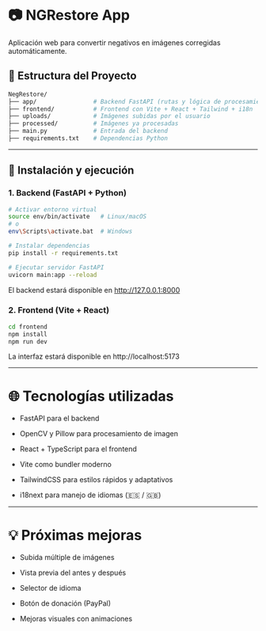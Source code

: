 # 📷 NGRestore App

Aplicación web para convertir negativos en imágenes corregidas automáticamente.

## 🚀 Estructura del Proyecto
```bash
NegRestore/
├── app/                # Backend FastAPI (rutas y lógica de procesamiento)
├── frontend/           # Frontend con Vite + React + Tailwind + i18n
├── uploads/            # Imágenes subidas por el usuario
├── processed/          # Imágenes ya procesadas
├── main.py             # Entrada del backend
├── requirements.txt    # Dependencias Python
```
---

## 🔧 Instalación y ejecución

### 1. Backend (FastAPI + Python)

```bash
# Activar entorno virtual
source env/bin/activate   # Linux/macOS
# o
env\Scripts\activate.bat  # Windows

# Instalar dependencias
pip install -r requirements.txt

# Ejecutar servidor FastAPI
uvicorn main:app --reload

```
El backend estará disponible en http://127.0.0.1:8000
### 2. Frontend (Vite + React)
```bash
cd frontend
npm install
npm run dev
```
La interfaz estará disponible en http://localhost:5173

--- 
# 🌐 Tecnologías utilizadas
* FastAPI para el backend

* OpenCV y Pillow para procesamiento de imagen

* React + TypeScript para el frontend

* Vite como bundler moderno

* TailwindCSS para estilos rápidos y adaptativos

* i18next para manejo de idiomas (🇪🇸 / 🇬🇧)
---

# 💡 Próximas mejoras

* Subida múltiple de imágenes

* Vista previa del antes y después

* Selector de idioma

* Botón de donación (PayPal)

* Mejoras visuales con animaciones


